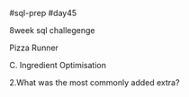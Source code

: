 #sql-prep
#day45

8week sql challegenge

Pizza Runner

C. Ingredient Optimisation

2.What was the most commonly added extra?